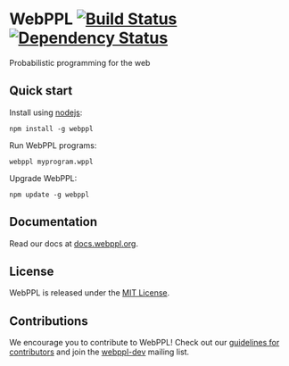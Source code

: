 WebPPL [![Build Status](https://travis-ci.org/probmods/webppl.svg?branch=dev)](https://travis-ci.org/probmods/webppl) [![Dependency Status](https://david-dm.org/probmods/webppl.svg)](https://david-dm.org/probmods/webppl)
======

Probabilistic programming for the web

## Quick start

Install using [nodejs](http://nodejs.org):

    npm install -g webppl

Run WebPPL programs:

    webppl myprogram.wppl

Upgrade WebPPL:

    npm update -g webppl

## Documentation

Read our docs at [docs.webppl.org](http://docs.webppl.org/).

## License

WebPPL is released under the [MIT License](LICENSE.md).

## Contributions

We encourage you to contribute to WebPPL! Check out our [guidelines for contributors](CONTRIBUTING.md) and join the [webppl-dev](https://groups.google.com/forum/#!forum/webppl-dev) mailing list.
